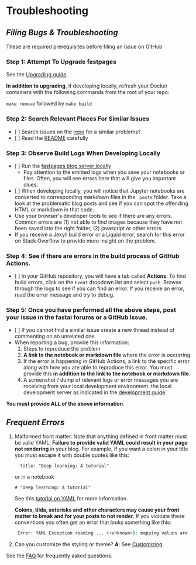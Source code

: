 # Troubleshooting

## *Filing Bugs & Troubleshooting*

These are required prerequisites before filing an issue on GitHub

### Step 1: Attempt To Upgrade fastpages

See the [Upgrading guide](https://github.com/AlexRogalsky/object-mappers-playground/blob/master/UPGRADE.md).

**In addition to upgrading**, if developing locally, refresh your Docker containers with the following commands from the root of your repo:

`make remove` followed by `make build`

### Step 2: Search Relevant Places For Similar Issues

- \[ ] Search issues on the [repo](https://github.com/AlexRogalsky/object-mappers-playground/) for a similar problems?
- \[ ] Read the [README](https://github.com/AlexRogalsky/object-mappers-playground/blob/master/README.md) carefully

### Step 3: Observe Build Logs When Developing Locally

- \[ ] Run the [fastpages blog server locally](https://github.com/AlexRogalskiy/object-mappers-playground/tree/411b3cc78f62a724d9d5eab4c09535e4ed36ceb3/docs/user-guide/DEVELOPMENT.md)
  - Pay attention to the emitted logs when you save your notebooks or files. Often, you will see errors here that will give you important clues.
- \[ ] When developing locally, you will notice that Jupyter notebooks are converted to corresponding markdown files in the `_posts` folder.  Take a look at the problematic blog posts and see if you can spot the offending HTML or markdown in that code.
- Use your browser's developer tools to see if there are any errors.  Common errors are (1) not able to find images because they have not been saved into the right folder, (2) javascript or other errors.
- If you receive a Jekyll build error or a Liquid error, search for this error on Stack Overflow to provide more insight on the problem.

### Step 4: See if there are errors in the build process of GitHub Actions.

- \[ ] In your GitHub repository, you will have a tab called **Actions**.  To find build errors, click on the `Event` dropdown list and select `push`.  Browse through the logs to see if you can find an error.  If you receive an error, read the error message and try to debug.

### Step 5: Once you have performed all the above steps, post your issue in the fastai forums or a GitHub Issue.

- \[ ] If you cannot find a similar issue create a new thread instead of commenting on an unrelated one.
- When reporting a bug, provide this information:
  1. Steps to reproduce the problem
  2. **A link to the notebook or markdown file** where the error is occurring
  3. If the error is happening in GitHub Actions, a link to the specific error along with how you are able to reproduce this error.  You must provide this **in addition to the link to the notebook or markdown file**.
  4. A screenshot / dump of relevant logs or error messages you are receiving from your local development environment. the local development server as indicated in the [development guide](https://github.com/fastai/fastpages/blob/master/\_fastpages_docs/DEVELOPMENT.md).

**You must provide ALL of the above information**.

## *Frequent Errors*

1. Malformed front matter. Note that anything defined in front matter must be valid YAML. **Failure to provide valid YAML could result in your page not rendering** in your blog. For example, if you want a colon in your title you must escape it with double quotes like this:

   `- title: "Deep learning: A tutorial"`

   or in a notebook

   `# "Deep learning: A tutorial"`

   See this [tutorial on YAML](https://rollout.io/blog/yaml-tutorial-everything-you-need-get-started/) for more information.

   **Colons, tilda, asterisks and other characters may cause your front matter to break and for your posts to not render.** If you violoate these conventions you often get an error that looks something like this:

   ```bash
    Error: YAML Exception reading ... (<unknown>): mapping values are not allowed
   ```

2. Can you customize the styling or theme? **A**: See [Customizing](https://github.com/AlexRogalskiy/object-mappers-playground#customizing-fastpages)

See the [FAQ](https://github.com/AlexRogalskiy/object-mappers-playground#faq) for frequently asked questions.
